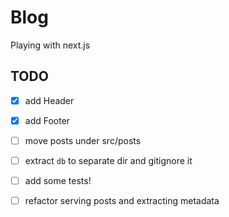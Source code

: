 # Blog

Playing with next.js


## TODO
 - [x] add Header
 - [x] add Footer
 - [ ] move posts under src/posts
 - [ ] extract `db` to separate dir and gitignore it
 - [ ] add some tests!
 - [ ] refactor serving posts and extracting metadata
 